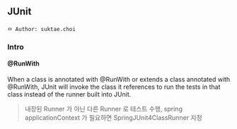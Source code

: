 ## JUnit

```
ㅁ Author: suktae.choi
```

### Intro
#### @RunWith
When a class is annotated with @RunWith or extends a class annotated with @RunWith, JUnit will invoke the class it references to run the tests in that class instead of the runner built into JUnit.
> 내장된 Runner 가 아닌 다른 Runner 로 테스트 수행, spring applicationContext 가 필요하면 SpringJUnit4ClassRunner 지정
